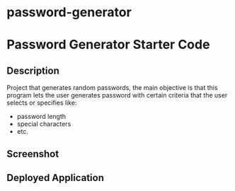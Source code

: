 # password-generator

# Password Generator Starter Code

## Description
Project that generates random passwords, the main objective is that this program lets the user generates password
with certain criteria that the user selects or specifies like:
- password length
- special characters
- etc.



## Screenshot


## Deployed Application